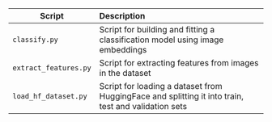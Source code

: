 |Script |  Description |
|---------|:-----------|
| ```classify.py```  | Script for building and fitting a classification model using image embeddings    |
| ```extract_features.py``` | Script for extracting features from images in the dataset|
| ```load_hf_dataset.py``` | Script for loading a dataset from HuggingFace and splitting it into train, test and validation sets|